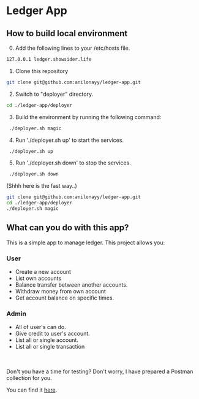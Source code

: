 # Ledger App

## How to build local environment

0. Add the following lines to your /etc/hosts file.
```bash
127.0.0.1 ledger.showsider.life
```
1. Clone this repository
```bash
git clone git@github.com:anilonayy/ledger-app.git
```
2. Switch to "deployer" directory.
```bash
cd ./ledger-app/deployer
```
3. Build the environment by running the following command:
```bash
 ./deployer.sh magic
```
4. Run './deployer.sh up' to start the services.
```bash
 ./deployer.sh up
```
5. Run './deployer.sh down' to stop the services.
```bash
 ./deployer.sh down
```

(Shhh here is the fast way..)
```bash
git clone git@github.com:anilonayy/ledger-app.git
cd ./ledger-app/deployer
./deployer.sh magic
```

## What can you do with this app?

This is a simple app  to manage ledger. This project allows you:

### User
- Create a new account
- List own accounts
- Balance transfer between another accounts.
- Withdraw money from own account
- Get account balance on specific times.

### Admin
- All of user's can do.
- Give credit to user's account.
- List all or single account.
- List all or single transaction
<br />
<br />
Don't you have a time for testing? Don't worry, I have prepared a Postman collection for you. 

You can find it [here](https://www.postman.com/warped-space-758269/workspace/ledgerapp/collection/29192763-d5bca94b-3bdd-4fb6-bc74-c2cbb8e31172?action=share&creator=29192763&active-environment=29192763-4f997ae1-b7d8-48fe-bb00-fd7132147c4e).
